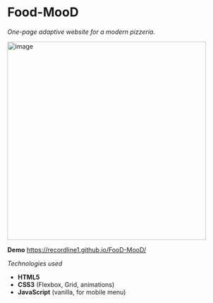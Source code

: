 <h1>Food-MooD</h1>

<i>One-page adaptive website for a modern pizzeria.</i>

<img width="450" height="auto" alt="image" src="https://github.com/user-attachments/assets/07b969a4-532f-4d4c-a475-a8f62bb4d210" />

<b>Demo</b>
 https://recordline1.github.io/FooD-MooD/
 
<i>Technologies used</i>
- **HTML5**
- **CSS3** (Flexbox, Grid, animations)
- **JavaScript** (vanilla, for mobile menu)
